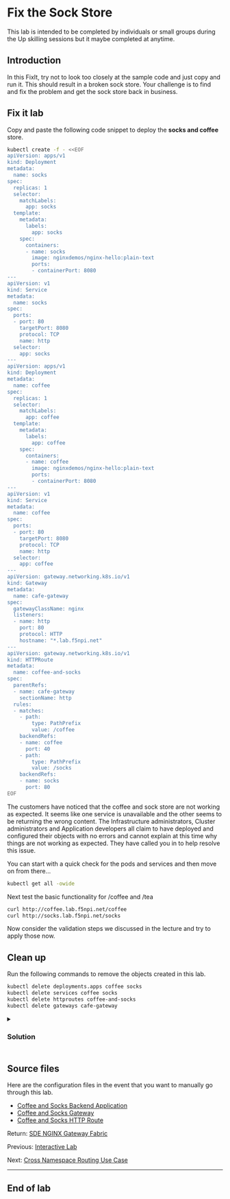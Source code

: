 # Fix the Sock Store

This lab is intended to be completed by individuals or small groups during the Up skilling sessions
but it maybe completed at anytime.

## Introduction

In this FixIt, try not to look too closely at the sample code and just copy and run it.  This
should result in a broken sock store.  Your challenge is to find and fix the problem and get the
sock store back in business.

## Fix it lab

Copy and paste the following code snippet to deploy the **socks and coffee** store.

```bash
kubectl create -f - <<EOF
apiVersion: apps/v1
kind: Deployment
metadata:
  name: socks
spec:
  replicas: 1
  selector:
    matchLabels:
      app: socks
  template:
    metadata:
      labels:
        app: socks
    spec:
      containers:
      - name: socks
        image: nginxdemos/nginx-hello:plain-text
        ports:
        - containerPort: 8080
---
apiVersion: v1
kind: Service
metadata:
  name: socks
spec:
  ports:
  - port: 80
    targetPort: 8080
    protocol: TCP
    name: http
  selector:
    app: socks
---
apiVersion: apps/v1
kind: Deployment
metadata:
  name: coffee
spec:
  replicas: 1
  selector:
    matchLabels:
      app: coffee
  template:
    metadata:
      labels:
        app: coffee
    spec:
      containers:
      - name: coffee
        image: nginxdemos/nginx-hello:plain-text
        ports:
        - containerPort: 8080
---
apiVersion: v1
kind: Service
metadata:
  name: coffee
spec:
  ports:
  - port: 80
    targetPort: 8080
    protocol: TCP
    name: http
  selector:
    app: coffee
---
apiVersion: gateway.networking.k8s.io/v1
kind: Gateway
metadata:
  name: cafe-gateway
spec:
  gatewayClassName: nginx
  listeners:
  - name: http
    port: 80
    protocol: HTTP
    hostname: "*.lab.f5npi.net"
---
apiVersion: gateway.networking.k8s.io/v1
kind: HTTPRoute
metadata:
  name: coffee-and-socks
spec:
  parentRefs:
  - name: cafe-gateway
    sectionName: http
  rules:
  - matches:
    - path:
        type: PathPrefix
        value: /coffee
    backendRefs:
    - name: coffee
      port: 40
    - path:
        type: PathPrefix
        value: /socks
    backendRefs:
    - name: socks
      port: 80
EOF
```

The customers have noticed that the coffee and sock store are not working as expected. It seems like one service is unavailable and the other seems to be returning the wrong content. The Infrastructure administrators, Cluster administrators and Application developers all claim to have deployed and configured their objects with no errors and cannot explain at this time why things are not working as expected.  They have called you in to help resolve this issue.

You can start with a quick check for the pods and services and then move on from there...

```bash
kubectl get all -owide
```

Next test the basic functionality for /coffee and /tea

```bash
curl http://coffee.lab.f5npi.net/coffee
curl http://socks.lab.f5npi.net/socks
```

Now consider the validation steps we discussed in the lecture and try to apply those now.

## Clean up

Run the following commands to remove the objects created in this lab.

```bash
kubectl delete deployments.apps coffee socks
kubectl delete services coffee socks
kubectl delete httproutes coffee-and-socks
kubectl delete gateways cafe-gateway
```

<details>
  <summary><h3><b>Solution</b><h3></summary>

  [Click here](httproute-combined.solution.yaml) to see a solution for a **HTTPRoute** configuration.
</details>

## Source files

Here are the configuration files in the event that you want to manually go through this lab.

- [Coffee and Socks Backend Application](coffee-and-socks.yaml)
- [Coffee and Socks Gateway](gateway.yaml)
- [Coffee and Socks HTTP Route](httproute-combined.yaml)

Return: [SDE NGINX Gateway Fabric](../README.md)

Previous: [Interactive Lab](../lab/README.md)

Next: [Cross Namespace Routing Use Case](../../use-case2-cross-namespace-routing/README.md)

---

## End of lab
